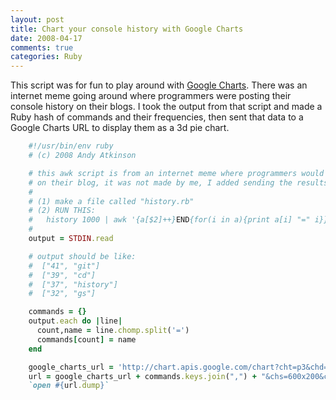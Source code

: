 ```yaml
---
layout: post
title: Chart your console history with Google Charts
date: 2008-04-17
comments: true
categories: Ruby
---
```


This script was for fun to play around with [Google Charts](http://code.google.com/apis/chart/). There was an internet meme going around where programmers were posting their console history on their blogs. I took the output from that script and made a Ruby hash of commands and their frequencies, then sent that data to a Google Charts URL to display them as a 3d pie chart.

``` ruby
    #!/usr/bin/env ruby
    # (c) 2008 Andy Atkinson

    # this awk script is from an internet meme where programmers would post their console history
    # on their blog, it was not made by me, I added sending the results to a google charts 3d pie chart
    # 
    # (1) make a file called "history.rb"
    # (2) RUN THIS:
    #   history 1000 | awk '{a[$2]++}END{for(i in a){print a[i] "=" i}}' | sort -rn | head | ruby history.rb
    #
    output = STDIN.read

    # output should be like:
    #  ["41", "git"]
    #  ["39", "cd"]
    #  ["37", "history"]
    #  ["32", "gs"]

    commands = {}
    output.each do |line|
      count,name = line.chomp.split('=')
      commands[count] = name
    end

    google_charts_url = 'http://chart.apis.google.com/chart?cht=p3&chd=t:'
    url = google_charts_url + commands.keys.join(",") + "&chs=600x200&chl=" + commands.values.join("|")
    `open #{url.dump}`
```